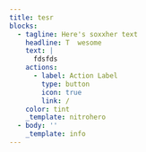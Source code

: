 ```yaml
---
title: tesr
blocks:
  - tagline: Here's soxxher text
    headline: T  wesome
    text: |
      fdsfds
    actions:
      - label: Action Label
        type: button
        icon: true
        link: /
    color: tint
    _template: nitrohero
  - body: ''
    _template: info
---
```




